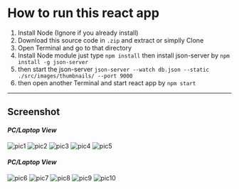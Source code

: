 # **How to run this react app**

1. Install Node (Ignore if you already install)
2. Download this source code in `.zip` and extract or simplly Clone
3. Open Terminal and go to that directory
4. Install Node module just type `npm install` then install json-server by `npm install -g json-server`
5. then start the json-server `json-server --watch db.json --static ./src/images/thumbnails/ --port 9000`
6. then open another Terminal and start react app by `npm start`

<hr/>

## **Screenshot**
#### ***PC/Laptop View***
<img src="./screenshot/Home_page1.png" alt="pic1"/>
<img src="./screenshot/Home_page2.png" alt="pic2"/>
<img src="./screenshot/Home_page3.png" alt="pic3"/>
<img src="./screenshot/Home_page4.png" alt="pic4"/>
<img src="./screenshot/Login.png" alt="pic5"/>

<br/>

#### ***PC/Laptop View***
<img src="./screenshot/Home_page_mobile1.png" alt="pic6"/>
<img src="./screenshot/Home_page_mobile2.png" alt="pic7"/>
<img src="./screenshot/Home_page_mobile3.png" alt="pic8"/>
<img src="./screenshot/Home_page_mobile4.png" alt="pic9"/>
<img src="./screenshot/Login_mobile.png" alt="pic10"/>
